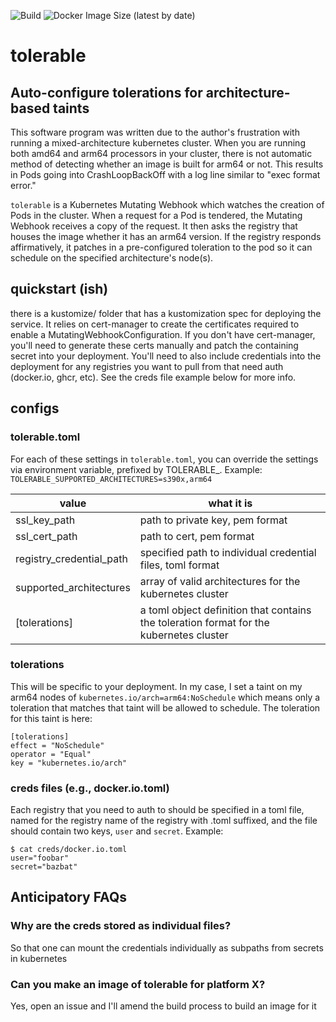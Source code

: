 ![Build](https://img.shields.io/github/actions/workflow/status/petergrace/tolerable/test.yaml)
![Docker Image Size (latest by date)](https://img.shields.io/docker/image-size/petergrace/tolerable/latest)
# tolerable
## Auto-configure tolerations for architecture-based taints
This software program was written due to the author's frustration with running a mixed-architecture kubernetes cluster.  When you are running both amd64 and arm64 processors in your cluster, there is not automatic method of detecting whether an image is built for arm64 or not.  This results in Pods going into CrashLoopBackOff with a log line similar to "exec format error."

`tolerable` is a Kubernetes Mutating Webhook which watches the creation of Pods in the cluster.  When a request for a Pod is tendered, the Mutating Webhook receives a copy of the request.  It then asks the registry that houses the image whether it has an arm64 version.  If the registry responds affirmatively, it patches in a pre-configured toleration to the pod so it can schedule on the specified architecture's node(s).

## quickstart (ish)
there is a kustomize/ folder that has a kustomization spec for deploying the service.  It relies on cert-manager to create the certificates required to enable a MutatingWebhookConfiguration.  If you don't have cert-manager, you'll need to generate these certs manually and patch the containing secret into your deployment.  You'll need to also include credentials into the deployment for any registries you want to pull from that need auth (docker.io, ghcr, etc).  See the creds file example below for more info.  


## configs

### tolerable.toml
For each of these settings in `tolerable.toml`, you can override the settings via environment variable, prefixed by TOLERABLE_.  Example: `TOLERABLE_SUPPORTED_ARCHITECTURES=s390x,arm64`

| value | what it is |
| ----- | ---------- |
| ssl_key_path | path to private key, pem format |
| ssl_cert_path | path to cert, pem format |
| registry_credential_path | specified path to individual credential files, toml format |
| supported_architectures | array of valid architectures for the kubernetes cluster |
| [tolerations] | a toml object definition that contains the toleration format for the kubernetes cluster |

### tolerations
This will be specific to your deployment.  In my case, I set a taint on my arm64 nodes of `kubernetes.io/arch=arm64:NoSchedule` which means only a toleration that matches that taint will be allowed to schedule.  The toleration for this taint is here:
```
[tolerations]
effect = "NoSchedule"
operator = "Equal"
key = "kubernetes.io/arch"
```

### creds files (e.g., docker.io.toml)
Each registry that you need to auth to should be specified in a toml file, named for the registry name of the registry with .toml suffixed, and the file should contain two keys, `user` and `secret`.
Example:
```
$ cat creds/docker.io.toml
user="foobar"
secret="bazbat"
```


## Anticipatory FAQs
### Why are the creds stored as individual files?
So that one can mount the credentials individually as subpaths from secrets in kubernetes
### Can you make an image of tolerable for platform X?
Yes, open an issue and I'll amend the build process to build an image for it

